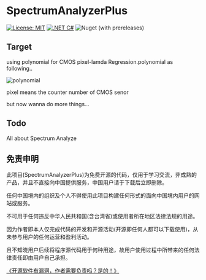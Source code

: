 # SpectrumAnalyzerPlus

[![License: MIT](https://img.shields.io/badge/License-MIT-yellow.svg)](https://opensource.org/licenses/MIT)
[![.NET C#](https://img.shields.io/badge/.NET-C%23-blue)](https://docs.microsoft.com/en-us/dotnet/csharp/)
![Nuget (with prereleases)](https://img.shields.io/nuget/vpre/SpectrumAnalyzerPlus)

## Target
using  polynomial for CMOS pixel-lamda Regression.polynomial as following..


![polynomial](https://latex.codecogs.com/svg.image?\lambda&space;_{pix_{i}}=a_{0}&plus;a_{1}*pix_{i}&plus;a_{2}*(pix_{i})^{2}&plus;a_{3}*(pix_{i})^{3}&plus;...)


pixel means the counter number of CMOS senor

but now wanna do more things...

## Todo 
All about  Spectrum Analyze

## 免责申明

此项目(SpectrumAnalyzerPlus)为免费开源的代码，仅用于学习交流，非成熟的产品，并且不直接向中国提供服务，中国用户请于下载后立即删除。

任何中国境内的组织及个人不得使用此项目构建任何形式的面向中国境内用户的网站或服务。

不可用于任何违反中华人民共和国(含台湾省)或使用者所在地区法律法规的用途。

因为作者即本人仅完成代码的开发和开源活动(开源即任何人都可以下载使用)，从未参与用户的任何运营和盈利活动。

且不知晓用户后续将程序源代码用于何种用途，故用户使用过程中所带来的任何法律责任即由用户自己承担。

[《开源软件有漏洞，作者需要负责吗？是的！》](https://go.edi.wang/aka/os251)

